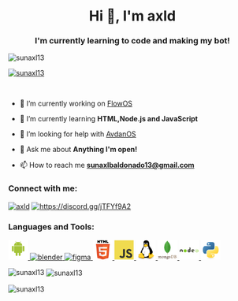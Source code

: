 <h1 align="center">Hi 👋, I'm axld</h1>
<h3 align="center">I'm currently learning to code and making my bot!</h3>

<p align="left"> <img src="https://komarev.com/ghpvc/?username=sunaxl13&label=Profile%20views&color=0e75b6&style=flat" alt="sunaxl13" /> </p>

<p align="left"> <a href="https://github.com/ryo-ma/github-profile-trophy"><img src="https://github-profile-trophy.vercel.app/?username=sunaxl13" alt="sunaxl13" /></a> </p>

<p align="left"> <a href="https://twitter.com/" target="blank"><img src="https://img.shields.io/twitter/follow/?logo=twitter&style=for-the-badge" alt="" /></a> </p>

- 🔭 I’m currently working on [FlowOS](https://github.com/projectFlowOS/flowos.com)

- 🌱 I’m currently learning **HTML,Node.js and JavaScript**

- 🤝 I’m looking for help with [AvdanOS](https://github.com/Avdan-OS)

- 💬 Ask me about **Anything I'm open!**

- 📫 How to reach me **sunaxlbaldonado13@gmail.com**

<h3 align="left">Connect with me:</h3>
<p align="left">
<a href="https://www.youtube.com/c/axld" target="blank"><img align="center" src="https://raw.githubusercontent.com/rahuldkjain/github-profile-readme-generator/master/src/images/icons/Social/youtube.svg" alt="axld" height="30" width="40" /></a>
<a href="https://discord.gg/https://discord.gg/jTFYf9A2" target="blank"><img align="center" src="https://raw.githubusercontent.com/rahuldkjain/github-profile-readme-generator/master/src/images/icons/Social/discord.svg" alt="https://discord.gg/jTFYf9A2" height="30" width="40" /></a>
</p>

<h3 align="left">Languages and Tools:</h3>
<p align="left"> <a href="https://developer.android.com" target="_blank" rel="noreferrer"> <img src="https://raw.githubusercontent.com/devicons/devicon/master/icons/android/android-original-wordmark.svg" alt="android" width="40" height="40"/> </a> <a href="https://www.blender.org/" target="_blank" rel="noreferrer"> <img src="https://download.blender.org/branding/community/blender_community_badge_white.svg" alt="blender" width="40" height="40"/> </a> <a href="https://www.figma.com/" target="_blank" rel="noreferrer"> <img src="https://www.vectorlogo.zone/logos/figma/figma-icon.svg" alt="figma" width="40" height="40"/> </a> <a href="https://www.w3.org/html/" target="_blank" rel="noreferrer"> <img src="https://raw.githubusercontent.com/devicons/devicon/master/icons/html5/html5-original-wordmark.svg" alt="html5" width="40" height="40"/> </a> <a href="https://developer.mozilla.org/en-US/docs/Web/JavaScript" target="_blank" rel="noreferrer"> <img src="https://raw.githubusercontent.com/devicons/devicon/master/icons/javascript/javascript-original.svg" alt="javascript" width="40" height="40"/> </a> <a href="https://www.linux.org/" target="_blank" rel="noreferrer"> <img src="https://raw.githubusercontent.com/devicons/devicon/master/icons/linux/linux-original.svg" alt="linux" width="40" height="40"/> </a> <a href="https://www.mongodb.com/" target="_blank" rel="noreferrer"> <img src="https://raw.githubusercontent.com/devicons/devicon/master/icons/mongodb/mongodb-original-wordmark.svg" alt="mongodb" width="40" height="40"/> </a> <a href="https://nodejs.org" target="_blank" rel="noreferrer"> <img src="https://raw.githubusercontent.com/devicons/devicon/master/icons/nodejs/nodejs-original-wordmark.svg" alt="nodejs" width="40" height="40"/> </a> <a href="https://www.python.org" target="_blank" rel="noreferrer"> <img src="https://raw.githubusercontent.com/devicons/devicon/master/icons/python/python-original.svg" alt="python" width="40" height="40"/> </a> </p>

<p><img align="left" src="https://github-readme-stats.vercel.app/api/top-langs?username=sunaxl13&show_icons=true&locale=en&layout=compact" alt="sunaxl13" /></p>

<p>&nbsp;<img align="center" src="https://github-readme-stats.vercel.app/api?username=sunaxl13&show_icons=true&locale=en" alt="sunaxl13" /></p>

<p><img align="center" src="https://github-readme-streak-stats.herokuapp.com/?user=sunaxl13&" alt="sunaxl13" /></p>
